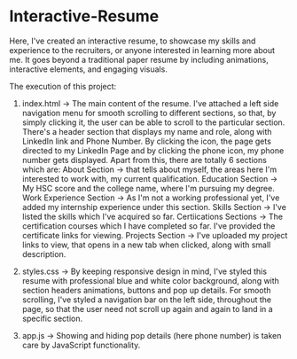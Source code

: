 # Interactive-Resume
Here, I've created an interactive resume, to showcase my skills and experience to the recruiters, or anyone interested in learning more about me. It goes beyond a traditional paper resume by including animations, interactive elements, and engaging visuals.

The execution of this project:

1. index.html -> The main content of the resume. I've attached a left side navigation menu for smooth scrolling to different sections, so that, by simply clicking it, the user can be able to scroll to the particular section. There's a header section that displays my name and role, along with LinkedIn link and Phone Number. By clicking the icon, the page gets directed to my LinkedIn Page and by clicking the phone icon, my phone number gets displayed. Apart from this, there are totally 6 sections which are:
    About Section -> that tells about myself, the areas here I'm interested to work with, my current qualification.
    Education Section -> My HSC score and the college name, where I'm pursuing my degree.
    Work Experience Section -> As I'm not a working professional yet, I've added my internship experience under this section.
    Skills Section -> I've listed the skills which I've acquired so far.
    Certiications Sections -> The certification courses which I have completed so far. I've provided the certificate links for viewing.
    Projects Section -> I've uploaded my project links to view, that opens in a new tab when clicked, along with small description.

2. styles.css -> By keeping responsive design in mind, I've styled this resume with professional blue and white color background, along with section headers animations, buttons and pop up details.
   For smooth scrolling, I've styled a navigation bar on the left side, throughout the page, so that the user need not scroll up again and again to land in a specific section.
3. app.js -> Showing and hiding pop details (here phone number) is taken care by JavaScript functionality.


